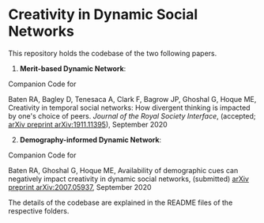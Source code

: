 # Creativity in Dynamic Social Networks

This repository holds the codebase of the two following papers.

1. **Merit-based Dynamic Network**: 

Companion Code for

Baten RA, Bagley D, Tenesaca A, Clark F, Bagrow JP, Ghoshal G, Hoque ME, Creativity in temporal social networks: How divergent thinking is impacted by one's choice of peers. _Journal of the Royal Society Interface_, (accepted; [arXiv preprint arXiv:1911.11395](https://arxiv.org/pdf/1911.11395.pdf)), September 2020

2. **Demography-informed Dynamic Network**:

Companion Code for

Baten RA, Ghoshal G, Hoque ME, Availability of demographic cues can negatively impact creativity in dynamic social networks, (submitted) [arXiv preprint arXiv:2007.05937](https://arxiv.org/pdf/2007.05937.pdf), September 2020

The details of the codebase are explained in the README files of the respective folders.

